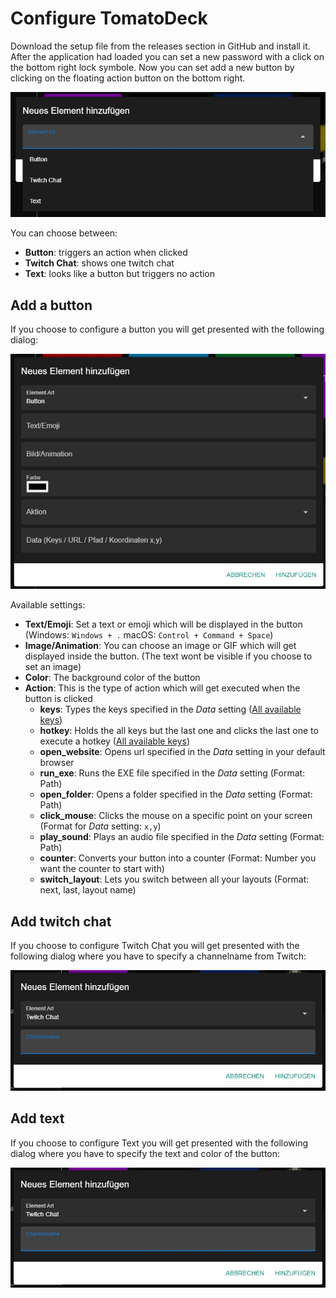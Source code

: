 # Configure TomatoDeck
Download the setup file from the releases section in GitHub and install it. After the application had loaded you can set a new password with a click on the bottom right lock symbole. Now you can set add a new button by clicking on the floating action button on the bottom right.

![Available Element Types](images/element_types.jpg)

You can choose between:
- **Button**: triggers an action when clicked
- **Twitch Chat**: shows one twitch chat
- **Text**: looks like a button but triggers no action

## Add a button
If you choose to configure a button you will get presented with the following dialog:

![Button Configuration](images/button_configuration.jpg)

Available settings:
- **Text/Emoji**: Set a text or emoji which will be displayed in the button (Windows: `Windows + .` macOS: `Control + Command + Space`)
- **Image/Animation**: You can choose an image or GIF which will get displayed inside the button. (The text wont be visible if you choose to set an image)
- **Color**: The background color of the button
- **Action**: This is the type of action which will get executed when the button is clicked
  - **keys**: Types the keys specified in the *Data* setting ([All available keys](https://nut-tree.github.io/apidoc/enums/key_enum.Key.html))
  - **hotkey**: Holds the all keys but the last one and clicks the last one to execute a hotkey ([All available keys](https://nut-tree.github.io/apidoc/enums/key_enum.Key.html))
  - **open_website**: Opens url specified in the *Data* setting in your default browser
  - **run_exe**: Runs the EXE file specified in the *Data* setting (Format: Path)
  - **open_folder**: Opens a folder specified in the *Data* setting (Format: Path)
  - **click_mouse**: Clicks the mouse on a specific point on your screen (Format for *Data* setting: `x,y`)
  - **play_sound**: Plays an audio file specified in the *Data* setting (Format: Path)
  - **counter**: Converts your button into a counter (Format: Number you want the counter to start with)
  - **switch_layout**: Lets you switch between all your layouts (Format: next, last, layout name)
## Add twitch chat
If you choose to configure Twitch Chat you will get presented with the following dialog where you have to specify a channelname from Twitch:

![Twitch Chat Configuration](images/twitch_chat_configuration.jpg)

## Add text
If you choose to configure Text you will get presented with the following dialog where you have to specify the text and color of the button:

![Text Configuration](images/twitch_chat_configuration.jpg)